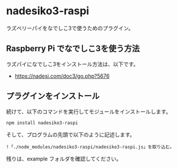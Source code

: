 # nadesiko3-raspi

ラズベリーパイをなでしこ3で使うためのプラグイン。

## Raspberry Pi でなでしこ3を使う方法

ラズパイになでしこ3をインストール方法は、以下です。

- https://nadesi.com/doc3/go.php?5676

## プラグインをインストール

続けて、以下のコマンドを実行してモジュールをインストールします。

```
npm install nadesiko3-raspi
```

そして、プログラムの先頭で以下のように記述します。

```
!「./node_modules/nadesiko3-raspi/nadesiko3-raspi.js」を取り込む。
```

残りは、example フォルダを確認してください。


